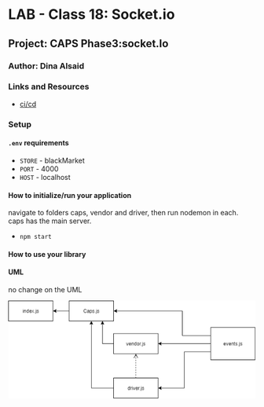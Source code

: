 # LAB - Class 18: Socket.io

## Project: CAPS Phase3:socket.Io

### Author: Dina Alsaid

### Links and Resources

- [ci/cd](https://github.com/dinaAlsaid/CAPS/actions)

### Setup

#### `.env` requirements

- `STORE` - blackMarket
- `PORT` - 4000
- `HOST` - localhost

#### How to initialize/run your application

navigate to folders caps, vendor and driver, then run nodemon in each. caps has the main server.

- `npm start`

#### How to use your library

#### UML

no change on the UML

![class16 uml](./class16.png)
